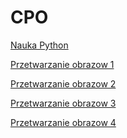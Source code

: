 # CPO

<a href="https://github.com/SmolakK/CPO/raw/master/Cwiczenia_Nauka_Python.rar"> Nauka Python </a>

<a href="https://github.com/SmolakK/CPO/raw/master/Obrazy_Python.rar">Przetwarzanie obrazow 1 </a>

<a href="https://github.com/SmolakK/CPO/raw/master/Obrazy_Python/Obrazy_Python_3.rar">Przetwarzanie obrazow 2 </a>

<a href="https://github.com/SmolakK/CPO/raw/master/Obrazy_Python/Obrazy%20Python_4.zip"> Przetwarzanie obrazow 3 </a>

<a href="https://github.com/SmolakK/CPO/raw/master/Obrazy_Python/Obrazy_Python5.zip"> Przetwarzanie obrazow 4 </a>
